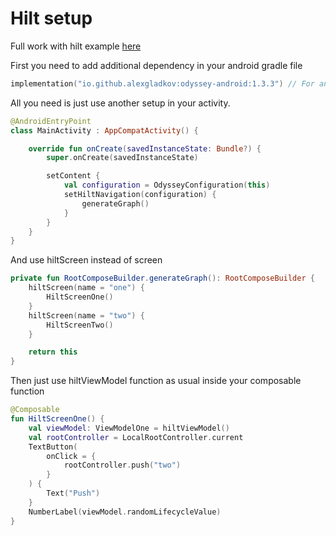 # Hilt setup

Full work with hilt example [here](/hilt/src/main/java/ru/alexgladkov/hilt_demo/)

First you need to add additional dependency in your android gradle file
```kotlin
implementation("io.github.alexgladkov:odyssey-android:1.3.3") // For android classes
```

All you need is just use another setup in your activity.

```kotlin
@AndroidEntryPoint
class MainActivity : AppCompatActivity() {

    override fun onCreate(savedInstanceState: Bundle?) {
        super.onCreate(savedInstanceState)

        setContent {
            val configuration = OdysseyConfiguration(this)
            setHiltNavigation(configuration) {
                generateGraph()
            }
        }
    }
}
```

And use hiltScreen instead of screen

```kotlin
private fun RootComposeBuilder.generateGraph(): RootComposeBuilder {
    hiltScreen(name = "one") {
        HiltScreenOne()
    }
    hiltScreen(name = "two") {
        HiltScreenTwo()
    }

    return this
}
```

Then just use hiltViewModel function as usual inside your composable function
```kotlin
@Composable
fun HiltScreenOne() {
    val viewModel: ViewModelOne = hiltViewModel()
    val rootController = LocalRootController.current
    TextButton(
        onClick = {
            rootController.push("two")
        }
    ) {
        Text("Push")
    }
    NumberLabel(viewModel.randomLifecycleValue)
}
```